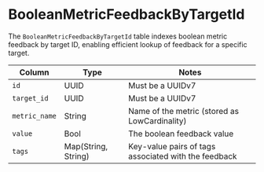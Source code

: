 # BooleanMetricFeedbackByTargetId

The `BooleanMetricFeedbackByTargetId` table indexes boolean metric feedback by target ID, enabling efficient lookup of feedback for a specific target.

| Column | Type | Notes |
| --- | --- | --- |
| `id` | UUID | Must be a UUIDv7 |
| `target_id` | UUID | Must be a UUIDv7 |
| `metric_name` | String | Name of the metric (stored as LowCardinality) |
| `value` | Bool | The boolean feedback value |
| `tags` | Map(String, String) | Key-value pairs of tags associated with the feedback |
